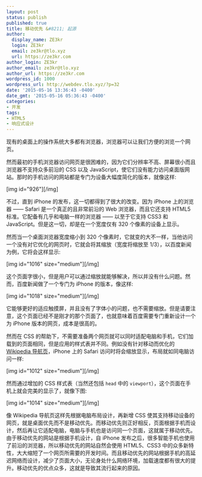 ```yaml
---
layout: post
status: publish
published: true
title: 移动优先 &#8211; 起源
author:
  display_name: ZE3kr
  login: ZE3kr
  email: ze3kr@tlo.xyz
  url: https://ze3kr.com
author_login: ZE3kr
author_email: ze3kr@tlo.xyz
author_url: https://ze3kr.com
wordpress_id: 1000
wordpress_url: http://webdev.tlo.xyz/?p=32
date: '2015-05-16 13:36:43 -0400'
date_gmt: '2015-05-16 05:36:43 -0400'
categories:
- 开发
tags:
- HTML5
- 响应式设计
---
```

<p>现有的桌面上的操作系统大多都有浏览器，浏览器可以让我们方便的浏览一个网页。</p>
<p>然而最初的手机浏览器访问网页是很困难的，因为它们分辨率不高、屏幕很小而且浏览器不支持众多前沿的 CSS 以及 JavaScript，使它们没有能力访问桌面版网站。那时的手机访问的网站都是专门为设备大幅度简化的版本，就像这样:</p>
<p>[img id="926"][/img]</p>
<p>不过，直到 iPhone 的发布，这一切都得到了很大的改变。因为 iPhone 上的浏览器 —— Safari 是一个真正的且非常前沿的 Web 浏览<!--more-->器，而且它还支持 HTML5 标准。它配备有几乎和电脑一样的浏览器 —— 以至于它支持 CSS3 和 JavaScript。但是这一切，却是在一个宽度仅有 320 个像素的设备上显示。</p>
<p>然而当一个桌面浏览器宽度缩小到 320 个像素时，它就变的大不一样，当他访问一个没有对它优化的网页时，它就会将其缩放（宽度将缩放至 1/3），以百度新闻为例，它将会这样显示:</p>
<p>[img id="1016" size="medium"][/img]</p>
<p>这个页面字很小，但是用户可以通过缩放就能够解决，所以并没有什么问题。然而，百度新闻做了一个专门为 iPhone 的版本，像这样:</p>
<p>[img id="1018" size="medium"][/img]</p>
<p>它能够更好的适应触摸屏，并且没有了字体小的问题，也不需要缩放。但是请要注意，这个页面已经不是刚才的那个页面了，也就意味着百度需要专门重新设计一个为 iPhone 版本的网页，成本是很高的。</p>
<p>然而在 CSS 的帮助下，不需要准备两个网页就可以同时适配电脑和手机，它们加载到的页面相同，但是应用的样式表并不同。例如没有针对移动而优化的 <a href="https://www.wikipedia.org/">Wikipedia 导航页</a>，iPhone 上的 Safari 访问时将会缩放显示，布局就如同电脑访问一样:</p>
<p>[img id="1012" size="medium"][/img]</p>
<p>然而通过增加的 CSS 样式表（当然还包括 <code>head</code> 中的 <code>viewport</code>），这个页面在手机上就会完美的显示了，就像下图:</p>
<p>[img id="1014" size="medium"][/img]</p>
<p>像 Wikipedia 导航页这样先根据电脑布局设计，再新增 CSS 使其支持移动设备的网页，就是桌面优先而不是移动优先。而移动优先则正好相反，页面根据手机而设计，然后再让它适配电脑，电脑与手机也是访问同一个页面，这就属于移动优先。由于移动优先的网站是根据手机设计，自 iPhone 发布之后，很多智能手机也使用了前沿的浏览器，所以移动优先的网站自然会使用 HTML5、CSS3 中的众多新特性，大大缩短了一个网页所需要的开发时间。而且移动优先的网站根据手机的高延迟网络而设计，减少了页面大小，无论身处什么网络环境，加载速度都有很大的提升。移动优先的优点众多，这就是导致其流行起来的原因。</p>
